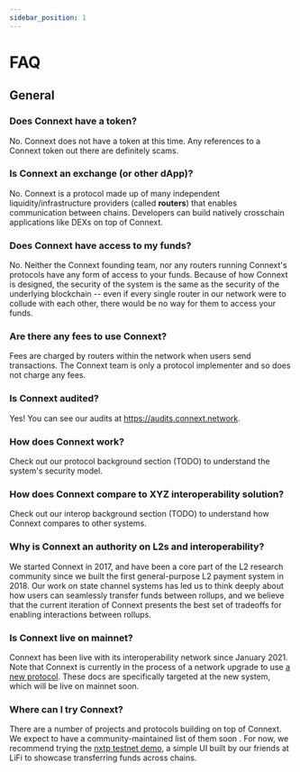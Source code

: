 ```yaml
---
sidebar_position: 1
---
```


# FAQ

## General

### Does Connext have a token?

No. Connext does not have a token at this time. Any references to a Connext token out there are definitely scams.

### Is Connext an exchange (or other dApp)?

No. Connext is a protocol made up of many independent liquidity/infrastructure providers (called **routers**) that enables communication between chains. Developers can build natively crosschain applications like DEXs on top of Connext.

### Does Connext have access to my funds?

No. Neither the Connext founding team, nor any routers running Connext's protocols have any form of access to your funds. Because of how Connext is designed, the security of the system is the same as the security of the underlying blockchain -- even if every single router in our network were to collude with each other, there would be no way for them to access your funds.

### Are there any fees to use Connext?

Fees are charged by routers within the network when users send transactions. The Connext team is only a protocol implementer and so does not charge any fees.

### Is Connext audited?

Yes! You can see our audits at https://audits.connext.network.

### How does Connext work?

Check out our protocol background section (TODO) to understand the system's security model.

### How does Connext compare to XYZ interoperability solution?

Check out our interop background section (TODO) to understand how Connext compares to other systems.

### Why is Connext an authority on L2s and interoperability?

We started Connext in 2017, and have been a core part of the L2 research community since we built the first general-purpose L2 payment system in 2018. Our work on state channel systems has led us to think deeply about how users can seamlessly transfer funds between rollups, and we believe that the current iteration of Connext presents the best set of tradeoffs for enabling interactions between rollups.

### Is Connext live on mainnet?

Connext has been live with its interoperability network since January 2021. Note that Connext is currently in the process of a network upgrade to use [a new protocol](https://github.com/connext/nxtp). These docs are specifically targeted at the new system, which will be live on mainnet soon.

### Where can I try Connext?

There are a number of projects and protocols building on top of Connext. We expect to have a community-maintained list of them soon . For now, we recommend trying the [nxtp testnet demo](https://nxtp.li.finance), a simple UI built by our friends at LiFi to showcase transferring funds across chains.